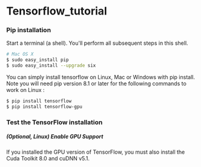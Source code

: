 # Tensorflow_tutorial

### Pip installation

Start a terminal (a shell). You'll perform all subsequent steps in this shell.
```bash
# Mac OS X
$ sudo easy_install pip
$ sudo easy_install --upgrade six
```
You can simply install tensorflow on Linux, Mac or Windows with pip install. Note you will need pip version 8.1 or later for the following commands to work on Linux :
```bash
$ pip install tensorflow
$ pip install tensorflow-gpu
```

### Test the TensorFlow installation
##### (Optional, Linux) Enable GPU Support

If you installed the GPU version of TensorFlow, you must also install the Cuda Toolkit 8.0 and cuDNN v5.1. 



